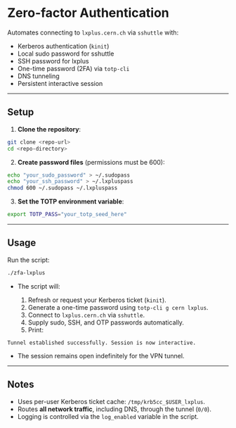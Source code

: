 Zero-factor Authentication
==========================

Automates connecting to `lxplus.cern.ch` via `sshuttle` with:

* Kerberos authentication (`kinit`)
* Local sudo password for sshuttle
* SSH password for lxplus
* One-time password (2FA) via `totp-cli`
* DNS tunneling
* Persistent interactive session

---

## Setup

1. **Clone the repository**:

```bash
git clone <repo-url>
cd <repo-directory>
```

2. **Create password files** (permissions must be 600):

```bash
echo "your_sudo_password" > ~/.sudopass
echo "your_ssh_password" > ~/.lxpluspass
chmod 600 ~/.sudopass ~/.lxpluspass
```

3. **Set the TOTP environment variable**:

```bash
export TOTP_PASS="your_totp_seed_here"
```

---

## Usage

Run the script:

```bash
./zfa-lxplus
```

* The script will:

  1. Refresh or request your Kerberos ticket (`kinit`).
  2. Generate a one-time password using `totp-cli g cern lxplus`.
  3. Connect to `lxplus.cern.ch` via `sshuttle`.
  4. Supply sudo, SSH, and OTP passwords automatically.
  5. Print:

```
Tunnel established successfully. Session is now interactive.
```

* The session remains open indefinitely for the VPN tunnel.

---

## Notes

* Uses per-user Kerberos ticket cache: `/tmp/krb5cc_$USER_lxplus`.
* Routes **all network traffic**, including DNS, through the tunnel (`0/0`).
* Logging is controlled via the `log_enabled` variable in the script.

